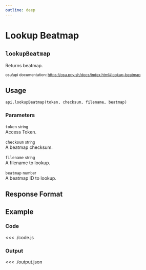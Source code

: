 ```yaml
---
outline: deep
---
```


# Lookup Beatmap <Badge type="info" text="GET"/>

## `lookupBeatmap`

Returns beatmap.

<small>osu!api documentation: https://osu.ppy.sh/docs/index.html#lookup-beatmap</small>

## Usage

`api.lookupBeatmap(token, checksum, filename, beatmap)`

### Parameters

`token` <small>string</small><br>
Access Token.

`checksum` <small>string</small> <Badge type="tip" text="optional" /><br>
A beatmap checksum.

`filename` <small>string</small> <Badge type="tip" text="optional" /><br>
A filename to lookup.

`beatmap` <small>number</small> <Badge type="tip" text="optional" /><br>
A beatmap ID to lookup.

## Response Format

<!--@include: ./response.md-->

## Example

### Code
<<< ./code.js

### Output
<<< ./output.json